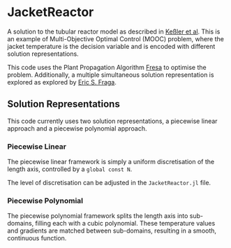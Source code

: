 # JacketReactor

A solution to the tubular reactor model as described in [Keßler et al](https://www.sciencedirect.com/science/article/pii/S0098135416303738). This is an example of Multi-Objective Optimal Control (MOOC) problem, where the jacket temperature is the decision variable and is encoded with different solution representations. 

This code uses the Plant Propagation Algorithm [Fresa](https://www.ucl.ac.uk/~ucecesf/fresa.html) to optimise the problem. Additionally, a multiple simultaneous solution representation is explored as explored by [Eric S. Fraga](https://arxiv.org/pdf/2106.05096).

## Solution Representations

This code currently uses two solution representations, a piecewise linear approach and a piecewise polynomial approach.

### Piecewise Linear

The piecewise linear framework is simply a uniform discretisation of the length axis, controlled by a `global const N`.

The level of discretisation can be adjusted in the `JacketReactor.jl` file.

### Piecewise Polynomial

The piecewise polynomial framework splits the length axis into sub-domains, filling each with a cubic polynomial. These temperature values and gradients are matched between sub-domains, resulting in a smooth, continuous function. 
